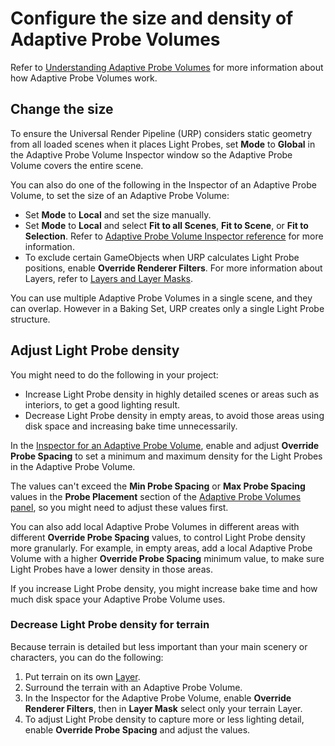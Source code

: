 # Configure the size and density of Adaptive Probe Volumes

Refer to [Understanding Adaptive Probe Volumes](probevolumes-concept.md) for more information about how Adaptive Probe Volumes work.

## Change the size

To ensure the Universal Render Pipeline (URP) considers static geometry from all loaded scenes when it places Light Probes, set **Mode** to **Global** in the Adaptive Probe Volume Inspector window so the Adaptive Probe Volume covers the entire scene.

You can also do one of the following in the Inspector of an Adaptive Probe Volume, to set the size of an Adaptive Probe Volume:

- Set **Mode** to **Local** and set the size manually.
- Set **Mode** to **Local** and select **Fit to all Scenes**, **Fit to Scene**, or **Fit to Selection**. Refer to [Adaptive Probe Volume Inspector reference](probevolumes-inspector-reference.md) for more information.
- To exclude certain GameObjects when URP calculates Light Probe positions, enable **Override Renderer Filters**. For more information about Layers, refer to [Layers and Layer Masks](https://docs.unity3d.com/Manual/layers-and-layermasks.html).

You can use multiple Adaptive Probe Volumes in a single scene, and they can overlap. However in a Baking Set, URP creates only a single Light Probe structure. 

## Adjust Light Probe density

You might need to do the following in your project:

- Increase Light Probe density in highly detailed scenes or areas such as interiors, to get a good lighting result.
- Decrease Light Probe density in empty areas, to avoid those areas using disk space and increasing bake time unnecessarily.

In the [Inspector for an Adaptive Probe Volume](probevolumes-inspector-reference.md), enable and adjust **Override Probe Spacing** to set a minimum and maximum density for the Light Probes in the Adaptive Probe Volume.

The values can't exceed the **Min Probe Spacing** or **Max Probe Spacing** values in the **Probe Placement** section of the [Adaptive Probe Volumes panel](probevolumes-lighting-panel-reference.md), so you might need to adjust these values first.

You can also add local Adaptive Probe Volumes in different areas with different **Override Probe Spacing** values, to control Light Probe density more granularly. For example, in empty areas, add a local Adaptive Probe Volume with a higher **Override Probe Spacing** minimum value, to make sure Light Probes have a lower density in those areas.

If you increase Light Probe density, you might increase bake time and how much disk space your Adaptive Probe Volume uses.

### Decrease Light Probe density for terrain

Because terrain is detailed but less important than your main scenery or characters, you can do the following:

1. Put terrain on its own [Layer](https://docs.unity3d.com/Manual/layers-and-layermasks.html).
2. Surround the terrain with an Adaptive Probe Volume.
3. In the Inspector for the Adaptive Probe Volume, enable **Override Renderer Filters**, then in **Layer Mask** select only your terrain Layer.
4. To adjust Light Probe density to capture more or less lighting detail, enable **Override Probe Spacing** and adjust the values.
